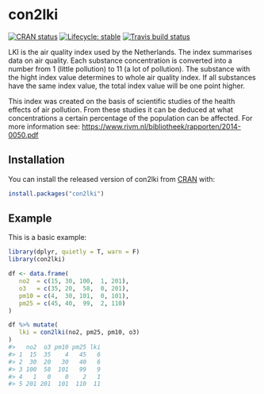 
<!-- README.md is generated from README.Rmd. Please edit that file -->

# con2lki

<!-- badges: start -->

[![CRAN
status](https://www.r-pkg.org/badges/version/con2lki)](https://CRAN.R-project.org/package=con2lki)
[![Lifecycle:
stable](https://img.shields.io/badge/lifecycle-stable-brightgreen.svg)](https://www.tidyverse.org/lifecycle/#stable)
[![Travis build
status](https://travis-ci.com/markbaas/con2lkiR.svg?branch=master)](https://travis-ci.com/markbaas/con2lkiR)
<!-- badges: end -->

LKI is the air quality index used by the Netherlands. The index
summarises data on air quality. Each substance concentration is
converted into a number from 1 (little pollution) to 11 (a lot of
pollution). The substance with the hight index value determines to whole
air quality index. If all substances have the same index value, the
total index value will be one point higher.

This index was created on the basis of scientific studies of the health
effects of air pollution. From these studies it can be deduced at what
concentrations a certain percentage of the population can be affected.
For more information see:
<https://www.rivm.nl/bibliotheek/rapporten/2014-0050.pdf>

## Installation

You can install the released version of con2lki from
[CRAN](https://CRAN.R-project.org) with:

``` r
install.packages("con2lki")
```

## Example

This is a basic example:

``` r
library(dplyr, quietly = T, warn = F)
library(con2lki)

df <- data.frame(
   no2  = c(15, 30, 100,  1, 201),
   o3   = c(35, 20,  58,  0, 201),
   pm10 = c(4,  30, 101,  0, 101),
   pm25 = c(45, 40,  99,  2, 110)
)

df %>% mutate(
   lki = con2lki(no2, pm25, pm10, o3)
)
#>   no2  o3 pm10 pm25 lki
#> 1  15  35    4   45   6
#> 2  30  20   30   40   6
#> 3 100  58  101   99   9
#> 4   1   0    0    2   1
#> 5 201 201  101  110  11
```
